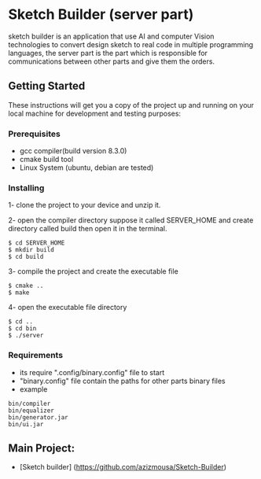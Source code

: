 # Sketch Builder (server part)

sketch builder is an application that use AI and computer Vision technologies to convert design sketch to real code in multiple programming languages, the server part is the part which is responsible for communications between other parts and give them the orders.

## Getting Started

These instructions will get you a copy of the project up and running on your local machine for development and testing purposes:

### Prerequisites

- gcc compiler(build version 8.3.0)
- cmake build tool
- Linux System (ubuntu, debian are tested)


### Installing

1- clone the project to your device and unzip it.

2- open the compiler directory suppose it called SERVER_HOME and create directory called build then open it in the terminal.

```
$ cd SERVER_HOME
$ mkdir build
$ cd build
```

3- compile the project and create the executable file

```
$ cmake ..
$ make
```

4- open the executable file directory

```
$ cd ..
$ cd bin
$ ./server
```

### Requirements

- its require ".config/binary.config" file to start
- "binary.config" file contain the paths for other parts binary files
- example

```
bin/compiler
bin/equalizer
bin/generator.jar
bin/ui.jar
```

## Main Project:
- [Sketch builder] (https://github.com/azizmousa/Sketch-Builder)
